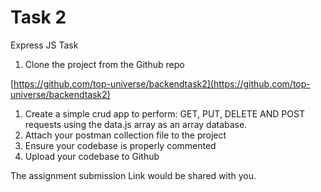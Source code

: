 # Task 2

Express JS Task

1. Clone the project from the Github repo 

[https://github.com/top-universe/backendtask2](https://github.com/top-universe/backendtask2)

1. Create a simple crud app to perform: GET, PUT, DELETE AND POST requests using the data.js array as an array database.
2. Attach your postman collection file to the project 
3. Ensure your codebase is properly commented
4. Upload your codebase to Github

The assignment submission Link would be shared with you.